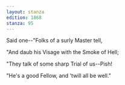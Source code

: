 ```yaml
---
layout: stanza
edition: 1868
stanza: 95
---
```


Said one--"Folks of a surly Master tell,

"And daub his Visage with the Smoke of Hell;

"They talk of some sharp Trial of us--Pish!

"He's a good Fellow, and 'twill all be well."